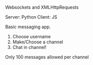 Websockets and XMLHttpRequests

Server: Python
Client: JS

Basic messaging app.
1. Choose username
2. Make/Choose a channel
3. Chat in channel!

Only 100 messages allowed per channel

